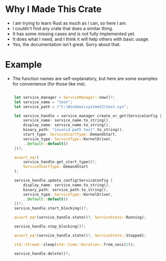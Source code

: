 # Why I Made This Crate
* I am trying to learn Rust as much as I can, so here I am.
* I couldn't find any crate that does a similar thing.
* It has some missing cases and is not fully implemented yet.
* It does what I need, and I think it will help others with basic usage.
* Yes, the documentation isn't great. Sorry about that.
# Example
* The function names are self-explanatory, but here are some examples for convenience (for those like me).

```rust

    let service_manager = ServiceManager::new()?;
    let service_name = "test";
    let service_path = r"C:\Windows\system32\test.sys";

    let service_handle = service_manager.create_or_get(ServiceConfig {
        service_name: service_name.to_string(),
        display_name: service_name.to_string(),
        binary_path: "invalid path test".to_string(),
        start_type: ServiceStartType::DemandStart,
        service_type: ServiceType::KernelDriver,
        ..Default::default()
    })?;

    assert_eq!(
        service_handle.get_start_type()?,
        ServiceStartType::DemandStart
    );

    service_handle.update_config(ServiceConfig {
        display_name: service_name.to_string(),
        binary_path: service_path.to_string(),
        service_type: ServiceType::KernelDriver,
        ..Default::default()
    })?;
    service_handle.start_blocking()?;

    assert_eq!(service_handle.state()?, ServiceState::Running);

    service_handle.stop_blocking()?;

    assert_eq!(service_handle.state()?, ServiceState::Stopped);

    std::thread::sleep(std::time::Duration::from_secs(2));

    service_handle.delete()?;
```
